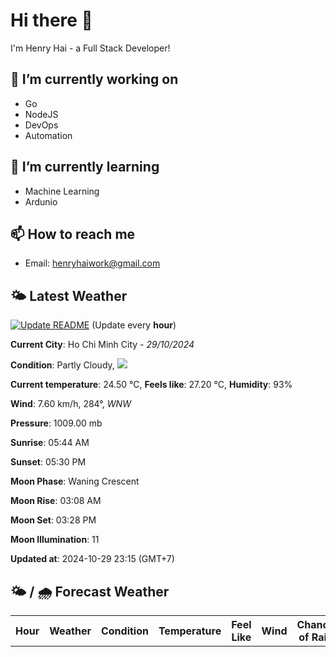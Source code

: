 # Hi there 👋

I'm Henry Hai - a Full Stack Developer!

## 🔭 I’m currently working on

- Go
- NodeJS
- DevOps
- Automation

## 🌱 I’m currently learning

- Machine Learning
- Ardunio

## 📫 How to reach me

- Email: <henryhaiwork@gmail.com>

## 🌤️ Latest Weather
[![Update README](https://github.com/henry0hai/henry0hai/actions/workflows/udpateReadme.yml/badge.svg)](https://github.com/henry0hai/henry0hai/actions/workflows/udpateReadme.yml)
(Update every **hour**)
<!-- CURRENT_WEATHER:START -->
**Current City**: Ho Chi Minh City - *29/10/2024*

**Condition**: Partly Cloudy, <img src="https://cdn.weatherapi.com/weather/64x64/night/116.png"/>

**Current temperature**: 24.50 °C, **Feels like**: 27.20 °C, **Humidity**: 93%

**Wind**: 7.60 km/h, 284°, *WNW*

**Pressure**: 1009.00 mb

**Sunrise**: 05:44 AM

**Sunset**: 05:30 PM

**Moon Phase**: Waning Crescent

**Moon Rise**: 03:08 AM

**Moon Set**: 03:28 PM

**Moon Illumination**: 11

**Updated at**: 2024-10-29 23:15 (GMT+7)<!-- CURRENT_WEATHER:END -->

## 🌤️ / 🌧️ Forecast Weather
<!-- FORECAST_WEATHER:START -->
<table>
		<tr>
			<th>Hour</th>
			<th>Weather</th>
			<th>Condition</th>
			<th>Temperature</th>
			<th>Feel Like</th>
			<th>Wind</th>
			<th>Chance of Rain</th>
		</tr>
</table>
<!-- FORECAST_WEATHER:END -->
